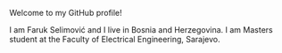 Welcome to my GitHub profile!

I am Faruk Selimović and I live in Bosnia and Herzegovina. I am Masters student at the Faculty of Electrical Engineering, Sarajevo.

